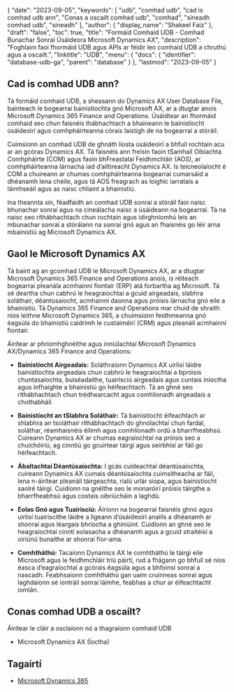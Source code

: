 {
  "date": "2023-09-05",
  "keywords": [
"udb",
"comhad udb",
"cad is comhad udb ann",
"Conas a oscailt comhad udb",
"comhad",
"síneadh comhad udb",
"síneadh"
],
  "author": {
    "display_name": "Shakeel Faiz"
},
  "draft": "false",
  "toc": true,
  "title": "Formáid Comhaid UDB - Comhad Bunachar Sonraí Úsáideora Microsoft Dynamics AX",
  "description": "Foghlaim faoi fhormáid UDB agus APIs ar féidir leo comhaid UDB a chruthú agus a oscailt.",
  "linktitle": "UDB",
  "menu": {
    "docs": {
      "identifier": "database-udb-ga",
      "parent": "database"
}
},
  "lastmod": "2023-09-05"
}

## Cad is comhad UDB ann?

Tá formáid comhaid UDB, a sheasann do Dynamics AX User Database File, bainteach le bogearraí bainistíochta gnó Microsoft AX, ar a dtugtar anois Microsoft Dynamics 365 Finance and Operations. Úsáidtear an fhormáid comhaid seo chun faisnéis thábhachtach a bhaineann le bainistíocht úsáideoirí agus comhpháirteanna córais laistigh de na bogearraí a stóráil.

Cuimsíonn an comhad UDB de ghnáth liosta úsáideoirí a bhfuil rochtain acu ar an gcóras Dynamics AX. Tá faisnéis ann freisin faoin tSamhail Oibiachta Comhpháirte (COM) agus faoin bhFreastalaí Feidhmchláir (AOS), ar comhpháirteanna lárnacha iad d’ailtireacht Dynamics AX. Is teicneolaíocht é COM a chuireann ar chumas comhpháirteanna bogearraí cumarsáid a dhéanamh lena chéile, agus tá AOS freagrach as loighic iarratais a láimhseáil agus as naisc chliaint a bhainistiú.

Ina theannta sin, féadfaidh an comhad UDB sonraí a stóráil faoi naisc bhunachar sonraí agus na cineálacha naisc a úsáideann na bogearraí. Tá na naisc seo ríthábhachtach chun rochtain agus idirghníomhú leis an mbunachar sonraí a stórálann na sonraí gnó agus an fhaisnéis go léir arna mbainistiú ag Microsoft Dynamics AX.

## Gaol le Microsoft Dynamics AX

Tá baint ag an gcomhad UDB le Microsoft Dynamics AX, ar a dtugtar Microsoft Dynamics 365 Finance and Operations anois, is réiteach bogearraí pleanála acmhainní fiontair (ERP) atá forbartha ag Microsoft. Tá sé deartha chun cabhrú le heagraíochtaí a gcuid airgeadais, slabhra soláthair, déantúsaíocht, acmhainní daonna agus próisis lárnacha gnó eile a bhainistiú. Tá Dynamics 365 Finance and Operations mar chuid de shraith níos leithne Microsoft Dynamics 365, a chuimsíonn feidhmeanna gnó éagsúla do bhainistiú caidrimh le custaiméirí (CRM) agus pleanáil acmhainní fiontair.

Áirítear ar phríomhghnéithe agus inniúlachtaí Microsoft Dynamics AX/Dynamics 365 Finance and Operations:

- **Bainistíocht Airgeadais:** Soláthraíonn Dynamics AX uirlisí láidre bainistíochta airgeadais chun cabhrú le heagraíochtaí a bpróisis chuntasaíochta, buiséadaithe, tuairisciú airgeadais agus cuntais iníoctha agus infhaighte a bhainistiú go héifeachtach. Tá an ghné seo ríthábhachtach chun trédhearcacht agus comhlíonadh airgeadais a chothabháil.

- **Bainistíocht an tSlabhra Soláthair:** Tá bainistíocht éifeachtach ar shlabhra an tsoláthair ríthábhachtach do ghnólachtaí chun fardal, soláthar, réamhaisnéis éilimh agus comhlíonadh ordú a bharrfheabhsú. Cuireann Dynamics AX ar chumas eagraíochtaí na próisis seo a chuíchóiriú, ag cinntiú go gcuirtear táirgí agus seirbhísí ar fáil go héifeachtach.

- **Ábaltachtaí Déantúsaíochta:** I gcás cuideachtaí déantúsaíochta, cuireann Dynamics AX cumais déantúsaíochta cuimsitheacha ar fáil, lena n-áirítear pleanáil táirgeachta, rialú urlár siopa, agus bainistíocht saolré táirgí. Cuidíonn na gnéithe seo le monaróirí próisis táirgthe a bharrfheabhsú agus costais oibriúcháin a laghdú.

- **Eolas Gnó agus Tuairisciú:** Áiríonn na bogearraí faisnéis ghnó agus uirlisí tuairiscithe láidre a ligeann d’úsáideoirí anailís a dhéanamh ar shonraí agus léargais bhríocha a ghiniúint. Cuidíonn an ghné seo le heagraíochtaí cinntí eolasacha a dhéanamh agus a gcuid straitéisí a oiriúnú bunaithe ar shonraí fíor-ama.

- **Comhtháthú:** Tacaíonn Dynamics AX le comhtháthú le táirgí eile Microsoft agus le feidhmchláir tríú páirtí, rud a fhágann go bhfuil sé níos éasca d’eagraíochtaí a gcórais éagsúla agus a bhfoinsí sonraí a nascadh. Feabhsaíonn comhtháthú gan uaim cruinneas sonraí agus laghdaíonn sé iontráil sonraí láimhe, feabhas a chur ar éifeachtacht iomlán.

## Conas comhad UDB a oscailt?

Áirítear le cláir a osclaíonn nó a thagraíonn comhaid UDB

- Microsoft Dynamics AX (Íoctha)

## Tagairtí
- [Microsoft Dynamics 365](https://en.wikipedia.org/wiki/Microsoft_Dynamics_365)


